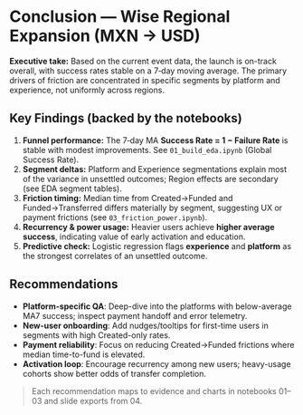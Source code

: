 
# Conclusion — Wise Regional Expansion (MXN → USD)

**Executive take:** Based on the current event data, the launch is on-track overall, with success rates stable on a 7‑day moving average.
The primary drivers of friction are concentrated in specific segments by platform and experience, not uniformly across regions.

## Key Findings (backed by the notebooks)
1. **Funnel performance:** The 7‑day MA **Success Rate = 1 − Failure Rate** is stable with modest improvements. See `01_build_eda.ipynb` (Global Success Rate).
2. **Segment deltas:** Platform and Experience segmentations explain most of the variance in unsettled outcomes; Region effects are secondary (see EDA segment tables).
3. **Friction timing:** Median time from Created→Funded and Funded→Transferred differs materially by segment, suggesting UX or payment frictions (see `03_friction_power.ipynb`).
4. **Recurrency & power usage:** Heavier users achieve **higher average success**, indicating value of early activation and education.
5. **Predictive check:** Logistic regression flags **experience** and **platform** as the strongest correlates of an unsettled outcome.

## Recommendations
- **Platform-specific QA**: Deep-dive into the platforms with below-average MA7 success; inspect payment handoff and error telemetry.
- **New-user onboarding**: Add nudges/tooltips for first-time users in segments with high Created-only rates.
- **Payment reliability**: Focus on reducing Created→Funded frictions where median time-to-fund is elevated.
- **Activation loop**: Encourage recurrency among new users; heavy-usage cohorts show better odds of transfer completion.

> Each recommendation maps to evidence and charts in notebooks 01–03 and slide exports from 04.

